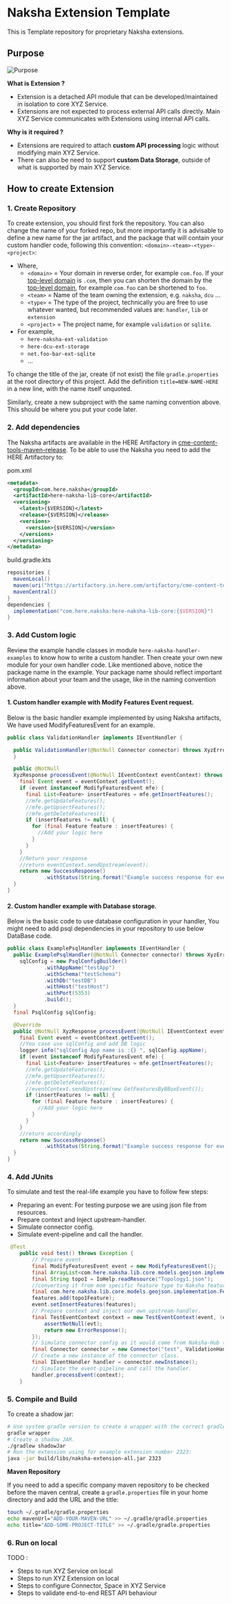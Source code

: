 # Naksha Extension Template

[img_purpose]: diagrams/purpose.png

This is Template repository for proprietary Naksha extensions.

## Purpose

![Purpose][img_purpose]

**What is Extension ?**

* Extension is a detached API module that can be developed/maintained in isolation to core XYZ Service.
* Extensions are not expected to process external API calls directly. Main XYZ Service communicates with Extensions using internal API calls.

**Why is it required ?**

* Extensions are required to attach **custom API processing** logic without modifying main XYZ Service.
* There can also be need to support **custom Data Storage**, outside of what is supported by main XYZ Service.


## How to create Extension

### 1. Create Repository

To create extension, you should first fork the repository. You can also change the name of your forked repo, but more importantly it is advisable to define a new name for the jar artifact, and the package that will contain your custom handler code, following this convention: `<domain>-<team>-<type>-<project>`:
* Where,
  * `<domain>` = Your domain in reverse order, for example `com.foo`. If your [top-level domain](https://en.wikipedia.org/wiki/Top-level_domain) is `.com`, then you can shorten the domain by the [top-level domain](9https://en.wikipedia.org/wiki/Top-level_domain), for example `com.foo` can be shortened to `foo`.
  * `<team>` = Name of the team owning the extension, e.g. `naksha`, `dcu` ...
  * `<type>` = The type of the project, technically you are free to use whatever wanted, but recommended values are: `handler`, `lib` or `extension`
  * `<project>` = The project name, for example `validation` or `sqlite`.
* For example,
  * `here-naksha-ext-validation`
  * `here-dcu-ext-storage`
  * `net.foo-bar-ext-sqlite`
  * ...

To change the title of the jar, create (if not exist) the file `gradle.properties` at the root directory of this project.
Add the definition `title=NEW-NAME-HERE` in a new line, with the name itself unquoted.

Similarly, create a new subproject with the same naming convention above. This should be where you put your code later.

### 2. Add dependencies
The Naksha artifacts are available in the HERE Artifactory in [cme-content-tools-maven-release](https://artifactory.in.here.com/ui/repos/tree/General/cme-content-tools-maven-release/com/here/naksha/).
To be able to use the Naksha you need to add the HERE Artifactory to:

pom.xml
```xml
<metadata>
  <groupId>com.here.naksha</groupId>
  <artifactId>here-naksha-lib-core</artifactId>
  <versioning>
    <latest>{$VERSION}</latest>
    <release>{$VERSION}</release>
    <versions>
      <version>{$VERSION}</version>
    </versions>
  </versioning>
</metadata> 
````

build.gradle.kts
```gradle
repositories {
  mavenLocal()
  maven(uri("https://artifactory.in.here.com/artifactory/cme-content-tools-maven-release"))
  mavenCentral()
}
dependencies {
  implementation("com.here.naksha:here-naksha-lib-core:{$VERSION}")
}
```

### 3. Add Custom logic

Review the example handle classes in module 
`here-naksha-handler-examples` to know how to write a custom handler. Then create your own new 
module for your own handler code. Like mentioned above, notice the package name in the example. Your package name should reflect important information about 
your team and the usage, like in the naming convention above.

#### 1. Custom handler example with Modify Features Event request.
Below is the basic handler example implemented by using Naksha artifacts, We have used ModifyFeaturesEvent for an example.
```java
public class ValidationHandler implements IEventHandler {

  public ValidationHandler(@NotNull Connector connector) throws XyzErrorException {
  }

  public @NotNull
  XyzResponse processEvent(@NotNull IEventContext eventContext) throws XyzErrorException {
    final Event event = eventContext.getEvent();
    if (event instanceof ModifyFeaturesEvent mfe) {
      final List<Feature> insertFeatures = mfe.getInsertFeatures();
      //mfe.getUpdateFeatures();
      //mfe.getUpsertFeatures();
      //mfe.getDeleteFeatures();
      if (insertFeatures != null) {
        for (final Feature feature : insertFeatures) {
          //Add your logic here
        }
      }
    }
    //Return your response
    //return eventContext.sendUpstream(event);    
    return new SuccessResponse()
            .withStatus(String.format("Example success response for event with stream ID %s", event.getStreamId()));
  }
}
```

#### 2. Custom handler example with Database storage.
Below is the basic code to use database configuration in your handler, You might need to add psql dependencies in your repository to use below DataBase code.
```java
public class ExamplePsqlHandler implements IEventHandler {
  public ExamplePsqlHandler(@NotNull Connector connector) throws XyzErrorException {
    sqlConfig = new PsqlConfigBuilder()
            .withAppName("testApp")
            .withSchema("testSchema")
            .withDb("testDB")
            .withHost("testHost")
            .withPort(5353)
            .build();
  }
  final PsqlConfig sqlConfig;

  @Override
  public @NotNull XyzResponse processEvent(@NotNull IEventContext eventContext) throws XyzErrorException {
    final Event event = eventContext.getEvent();
    //You case use sqlConfig and add DB logic
    logger.info("sqlConfig App name is :{} ", sqlConfig.appName);
    if (event instanceof ModifyFeaturesEvent mfe) {
      final List<Feature> insertFeatures = mfe.getInsertFeatures();
      //mfe.getUpdateFeatures();
      //mfe.getUpsertFeatures();
      //mfe.getDeleteFeatures();
      //eventContext.sendUpstream(new GetFeaturesByBBoxEvent());
      if (insertFeatures != null) {
        for (final Feature feature : insertFeatures) {
          //Add your logic here
        }
      }
    }
    //return accordingly
    return new SuccessResponse()
            .withStatus(String.format("Example success response for event with stream ID %s", event.getStreamId()));
  }
}
```

### 4. Add JUnits
To simulate and test the real-life example you have to follow few steps:
- Preparing an event: For testing purpose we are using json file from resources.
- Prepare context and Inject upstream-handler.
- Simulate connector config. 
- Simulate event-pipeline and call the handler.
```java
 @Test
    public void test() throws Exception {
        // Prepare event.
        final ModifyFeaturesEvent event = new ModifyFeaturesEvent();
        final ArrayList<com.here.naksha.lib.core.models.geojson.implementation.Feature> features = new ArrayList<>();
        final String topo1 = IoHelp.readResource("Topology1.json");
        //converting it from mom specific feature type to Naksha feature
        final com.here.naksha.lib.core.models.geojson.implementation.Feature topo1Feature = JsonSerializable.deserialize(topo1, com.here.naksha.lib.core.models.geojson.implementation.Feature.class);
        features.add(topo1Feature);
        event.setInsertFeatures(features);
        // Prepare context and inject our own upstream-handler.
        final TestEventContext context = new TestEventContext(event, (evt)->{
            assertNotNull(evt);
            return new ErrorResponse();
        });
        // Simulate connector config as it would come from Naksha-Hub (holding class name).
        final Connector connector = new Connector("test", ValidationHandler.class);
        // Create a new instance of the connector class.
        final IEventHandler handler = connector.newInstance();
        // Simulate the event-pipeline and call the handler.
        handler.processEvent(context);
    }

```

### 5. Compile and Build

To create a shadow jar:

```bash
# Use system gradle version to create a wrapper with the correct gradle version.
gradle wrapper
# Create a shadow JAR.
./gradlew shadowJar
# Run the extension using for example extension number 2323:
java -jar build/libs/naksha-extension-all.jar 2323
```

**Maven Repository**

If you need to add a specific company maven repository to be checked before the maven central, 
create a `gradle.properties` file in your home directory and add the URL and the title:

```bash
touch ~/.gradle/gradle.properties
echo mavenUrl="ADD-YOUR-MAVEN-URL" >> ~/.gradle/gradle.properties
echo title="ADD-SOME-PROJECT-TITLE" >> ~/.gradle/gradle.properties
```


### 6. Run on local

TODO :
* Steps to run XYZ Service on local
* Steps to run XYZ Extension on local
* Steps to configure Connector, Space in XYZ Service
* Steps to validate end-to-end REST API behaviour

